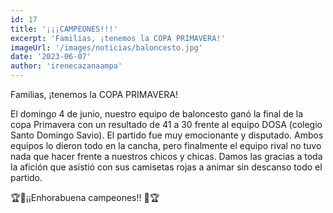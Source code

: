 ```yaml
---
id: 17
title: '¡¡¡CAMPEONES!!!'
excerpt: 'Familias, ¡tenemos la COPA PRIMAVERA!'
imageUrl: '/images/noticias/baloncesto.jpg'
date: '2023-06-07'
author: 'irenecazanaampa'
---
```


Familias, ¡tenemos la COPA PRIMAVERA!

El domingo 4 de junio, nuestro equipo de baloncesto ganó la final de la copa Primavera con un resultado de 41 a 30 frente al equipo DOSA (colegio Santo Domingo Savio).
El partido fue muy emocionante y disputado. Ambos equipos lo dieron todo en la cancha, pero finalmente el equipo rival no tuvo nada que hacer frente a nuestros chicos y chicas.
Damos las gracias a toda la afición que asistió con sus camisetas rojas a animar sin descanso todo el partido.

🏆🏀¡¡Enhorabuena campeones!! 🏀🏆
